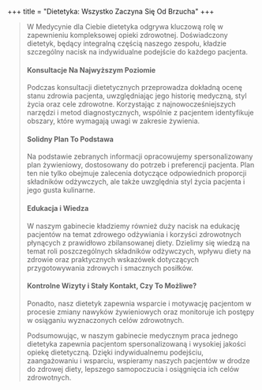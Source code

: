 +++
title = "Dietetyka: Wszystko Zaczyna Się Od Brzucha"
+++

>W Medycynie dla Ciebie dietetyka odgrywa kluczową rolę w zapewnieniu kompleksowej opieki zdrowotnej. Doświadczony dietetyk, będący integralną częścią naszego zespołu, kładzie szczególny nacisk na indywidualne podejście do każdego pacjenta.  
>
>#### Konsultacje Na Najwyższym Poziomie 
>Podczas konsultacji dietetycznych przeprowadza dokładną ocenę stanu zdrowia pacjenta, uwzględniając jego historię medyczną, styl życia oraz cele zdrowotne. Korzystając z najnowocześniejszych narzędzi i metod diagnostycznych, wspólnie z pacjentem identyfikuje obszary, które wymagają uwagi w zakresie żywienia. 
>
>#### Solidny Plan To Podstawa 
>Na podstawie zebranych informacji opracowujemy spersonalizowany plan żywieniowy, dostosowany do potrzeb i preferencji pacjenta. Plan ten nie tylko obejmuje zalecenia dotyczące odpowiednich proporcji składników odżywczych, ale także uwzględnia styl życia pacjenta i jego gusta kulinarne.  
>
>#### Edukacja i Wiedza 
>W naszym gabinecie kładziemy również duży nacisk na edukację pacjentów na temat zdrowego odżywiania i korzyści zdrowotnych płynących z prawidłowo zbilansowanej diety. Dzielimy się wiedzą na temat roli poszczególnych składników odżywczych, wpływu diety na zdrowie oraz praktycznych wskazówek dotyczących przygotowywania zdrowych i smacznych posiłków. 
>
>#### Kontrolne Wizyty i Stały Kontakt, Czy To Możliwe? 
>Ponadto, nasz dietetyk zapewnia wsparcie i motywację pacjentom w procesie zmiany nawyków żywieniowych oraz monitoruje ich postępy w osiąganiu wyznaczonych celów zdrowotnych. 
>
>Podsumowując, w naszym gabinecie medycznym praca jednego dietetyka zapewnia pacjentom spersonalizowaną i wysokiej jakości opiekę dietetyczną. Dzięki indywidualnemu podejściu, zaangażowaniu i wsparciu, wspieramy naszych pacjentów w drodze do zdrowej diety, lepszego samopoczucia i osiągnięcia ich celów zdrowotnych. 
